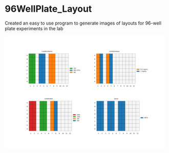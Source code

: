 # 96WellPlate_Layout
Created an easy to use program to generate images of layouts for 96-well plate experiments in the lab


<img src="plot.jpg" alt="How it looks when printed:" width="500"/>
